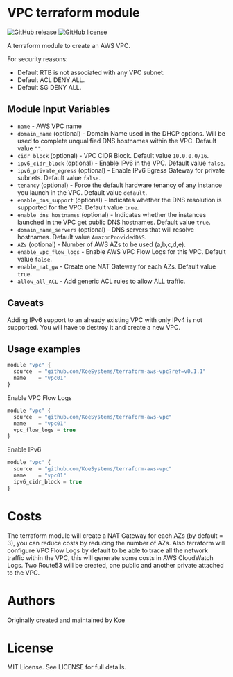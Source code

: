 VPC terraform module
===========

[![GitHub release](https://img.shields.io/github/release/KoeSystems/terraform-aws-vpc.svg?style=plastic)](https://github.com/KoeSystems/terraform-aws-vpc/releases/latest)
[![GitHub license](https://img.shields.io/github/license/KoeSystems/terraform-aws-vpc.svg?style=plastic)](https://github.com/KoeSystems/terraform-aws-vpc/blob/master/LICENSE)

A terraform module to create an AWS VPC.

For security reasons:
- Default RTB is not associated with any VPC subnet.
- Default ACL DENY ALL.
- Default SG DENY ALL.

Module Input Variables
----------------------

- `name` - AWS VPC name
- `domain_name` (optional) - Domain Name used in the DHCP options. Will be used to complete unqualified DNS hostnames within the VPC. Default value `""`.
- `cidr_block` (optional) - VPC CIDR Block. Default value `10.0.0.0/16`.
- `ipv6_cidr_block` (optional) - Enable IPv6 in the VPC. Default value `false`.
- `ipv6_private_egress` (optional) - Enable IPv6 Egress Gateway for private subnets. Default value `false`.
- `tenancy` (optional) - Force the default hardware tenancy of any instance you launch in the VPC. Default value `default`.
- `enable_dns_support` (optional) - Indicates whether the DNS resolution is supported for the VPC. Default value `true`.
- `enable_dns_hostnames` (optional) - Indicates whether the instances launched in the VPC get public DNS hostnames. Default value `true`.
- `domain_name_servers` (optional) - DNS servers that will resolve hostnames. Default value `AmazonProvidedDNS`.
- `AZs` (optional) - Number of AWS AZs to be used (a,b,c,d,e).
- `enable_vpc_flow_logs` - Enable AWS VPC Flow Logs for this VPC. Default value `false`.
- `enable_nat_gw` - Create one NAT Gateway for each AZs. Default value `true`.
- `allow_all_ACL` - Add generic ACL rules to allow ALL traffic.

Caveats
----------------------
Adding IPv6 support to an already existing VPC with only IPv4 is not supported. You will have to destroy it and create a new VPC.

Usage examples
-----

```js
module "vpc" {
  source  = "github.com/KoeSystems/terraform-aws-vpc?ref=v0.1.1"
  name    = "vpc01"
}
```

Enable VPC Flow Logs
```js
module "vpc" {
  source  = "github.com/KoeSystems/terraform-aws-vpc"
  name    = "vpc01"
  vpc_flow_logs = true
}
```

Enable IPv6
```js
module "vpc" {
  source  = "github.com/KoeSystems/terraform-aws-vpc"
  name    = "vpc01"
  ipv6_cidr_block = true
}
```

Costs
=====

The terraform module will create a NAT Gateway for each AZs (by default = 3), you can reduce costs by reducing the number of AZs.
Also terraform will configure VPC Flow Logs by default to be able to trace all the network traffic within the VPC, this will generate some costs in AWS CloudWatch Logs.
Two Route53 will be created, one public and another private attached to the VPC.
 
Authors
=======

Originally created and maintained by [Koe](https://github.com/KoeSystems)

License
=======

MIT License. See LICENSE for full details.
